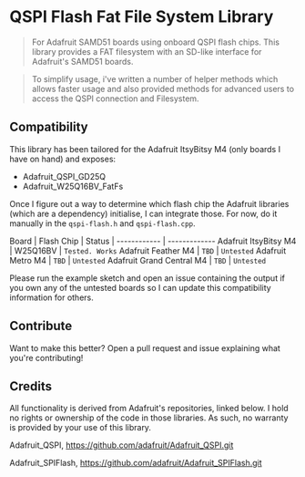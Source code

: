 # QSPI Flash Fat File System Library

> For Adafruit SAMD51 boards using onboard QSPI flash chips.
> This library provides a FAT filesystem with an SD-like interface for Adafruit's SAMD51 boards.


> To simplify usage, i've written a number of helper methods which allows faster usage and also provided methods for advanced users to access the QSPI connection and Filesystem.


## Compatibility
This library has been tailored for the Adafruit ItsyBitsy M4 (only boards I have on hand) and exposes:
- Adafruit_QSPI_GD25Q
- Adafruit_W25Q16BV_FatFs

Once I figure out a way to determine which flash chip the Adafruit libraries (which are a dependency) initialise, I can integrate those. For now, do it manually in the `qspi-flash.h` and `qspi-flash.cpp`.

Board | Flash Chip | Status |
------------ | -------------
Adafruit ItsyBitsy M4 | W25Q16BV | `Tested. Works`
Adafruit Feather M4 | `TBD` | `Untested`
Adafruit Metro M4 | `TBD` | `Untested`
Adafruit Grand Central M4 | `TBD` | `Untested`

Please run the example sketch and open an issue containing the output if you own any of the untested boards so I can update this compatibility information for others.

## Contribute
Want to make this better? Open a pull request and issue explaining what you're contributing!

## Credits
All functionality is derived from Adafruit's repositories, linked below. I hold no rights or ownership of the code in those libraries. As such, no warranty is provided by your use of this library.

Adafruit_QSPI,
https://github.com/adafruit/Adafruit_QSPI.git

Adafruit_SPIFlash,
https://github.com/adafruit/Adafruit_SPIFlash.git
